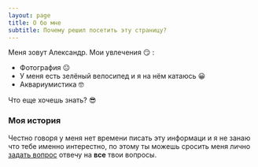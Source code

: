 ```yaml
---
layout: page
title: О бо мне
subtitle: Почему решил посетить эту страницу?
---
```


Меня зовут Александр. Мои увлечения 😏 :

- Фотография 😐
- У меня есть зелёный велосипед и я на нём катаюсь 😀
- Аквариумистика 🤓


Что еще хочешь знать? 😎

### Моя история

Честно говоря у меня нет времени писать эту информаци и я не занаю что тебе именно интерестно, по этому ты можешь сросить меня лично [задать вопрос](https://t.me/snagoff) отвечу на **все** твои вопросы. 
